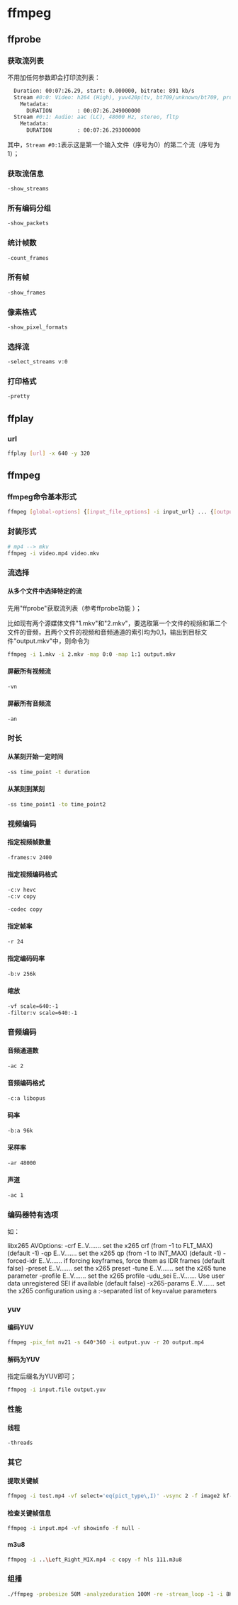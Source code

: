# ffmpeg

## ffprobe

### 获取流列表

不用加任何参数即会打印流列表：

```bash
  Duration: 00:07:26.29, start: 0.000000, bitrate: 891 kb/s
  Stream #0:0: Video: h264 (High), yuv420p(tv, bt709/unknown/bt709, progressive), 852x480 [SAR 640:639 DAR 16:9], 24 fps, 24 tbr, 1k tbn
    Metadata:
      DURATION        : 00:07:26.249000000
  Stream #0:1: Audio: aac (LC), 48000 Hz, stereo, fltp
    Metadata:
      DURATION        : 00:07:26.293000000
```

其中，`Stream #0:1`表示这是第一个输入文件（序号为0）的第二个流（序号为1）；

### 获取流信息

```bash
-show_streams
```

### 所有编码分组

```bash
-show_packets
```

### 统计帧数

```bash
-count_frames
```

### 所有帧

```bash
-show_frames
```

### 像素格式

```bash
-show_pixel_formats
```

### 选择流

```bash
-select_streams v:0
```

### 打印格式

```bash
-pretty
```

## ffplay

### url

```bash
ffplay [url] -x 640 -y 320
```

## ffmpeg

### ffmpeg命令基本形式

```bash
ffmpeg [global-options] {[input_file_options] -i input_url} ... {[output_file_options] output_url}
```

### 封装形式

```bash
# mp4 --> mkv
ffmpeg -i video.mp4 video.mkv
```

### 流选择

#### 从多个文件中选择特定的流

先用"ffprobe"获取流列表（参考ffprobe功能 ）；

比如现有两个源媒体文件"1.mkv"和"2.mkv"，要选取第一个文件的视频和第二个文件的音频，且两个文件的视频和音频通道的索引均为0,1，输出到目标文件"output.mkv"中，则命令为

```bash
ffmpeg -i 1.mkv -i 2.mkv -map 0:0 -map 1:1 output.mkv
```

#### 屏蔽所有视频流

```bash
-vn
```

#### 屏蔽所有音频流

```bash
-an
```

### 时长

#### 从某刻开始一定时间

```bash
-ss time_point -t duration
```

#### 从某刻到某刻

```bash
-ss time_point1 -to time_point2
```

### 视频编码

#### 指定视频帧数量

```bash
-frames:v 2400
```

#### 指定视频编码格式

```bash
-c:v hevc
-c:v copy

-codec copy
```

#### 指定帧率

```bash
-r 24
```

#### 指定编码码率

```bash
-b:v 256k
```

#### 缩放

```bash
-vf scale=640:-1
-filter:v scale=640:-1
```

### 音频编码

#### 音频通道数

```bash
-ac 2
```

#### 音频编码格式

```bash
-c:a libopus
```

#### 码率

```bash
-b:a 96k
```

#### 采样率

```bash
-ar 48000
```

#### 声道

```bash
-ac 1
```

### 编码器特有选项

如：

libx265 AVOptions:
  -crf               <float>      E..V....... set the x265 crf (from -1 to FLT_MAX) (default -1)
  -qp                <int>        E..V....... set the x265 qp (from -1 to INT_MAX) (default -1)
  -forced-idr        <boolean>    E..V....... if forcing keyframes, force them as IDR frames (default false)
  -preset            <string>     E..V....... set the x265 preset
  -tune              <string>     E..V....... set the x265 tune parameter
  -profile           <string>     E..V....... set the x265 profile
  -udu_sei           <boolean>    E..V....... Use user data unregistered SEI if available (default false)
  -x265-params       <dictionary> E..V....... set the x265 configuration using a :-separated list of key=value parameters

### yuv

#### 编码YUV

```bash
ffmpeg -pix_fmt nv21 -s 640*360 -i output.yuv -r 20 output.mp4
```

#### 解码为YUV

指定后缀名为YUV即可；

```bash
ffmpeg -i input.file output.yuv
```

### 性能

#### 线程

```bash
-threads
```

### 其它

#### 提取关键帧

```bash
ffmpeg -i test.mp4 -vf select='eq(pict_type\,I)' -vsync 2 -f image2 kf-%02d.bmp
```

#### 检查关键帧信息

```bash
ffmpeg -i input.mp4 -vf showinfo -f null -
```

#### m3u8

```bash
ffmpeg -i ..\Left_Right_MIX.mp4 -c copy -f hls 111.m3u8
```

### 组播

```bash
./ffmpeg -probesize 50M -analyzeduration 100M -re -stream_loop -1 -i 8K-HEVC41M.ts -c:a copy -c:v copy -f rtp_mpegts rtp://239.239.3.3:5140
```



